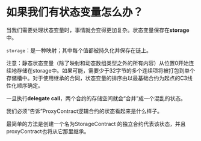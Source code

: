 # 如果我们有状态变量怎么办？

当我们需要处理状态变量时，事情就会变得更加复杂。状态变量保存在**storage**中。

 `storage`：是一种映射；其中每个值都被持久化并保存在链上。

注意：静态状态变量（除了映射和动态数组类型之外的所有内容）从位置0开始连续地存储在storage中。如果可能，需要少于32字节的多个连续项将被打包到单个存储槽中。对于使用继承的合同，状态变量的排序由以最基础合约为起点的C3线性化顺序确定。

一旦执行**delegate call**，两个合约的存储空间就会“合并”成一个混乱的状态。

我们必须“告诉”ProxyContract逻辑合约的状态看起来是什么样子。

最简单的方法是创建一个名为StorageContract 的独立合约代表该状态，并且proxyContract也将从它那里继承。